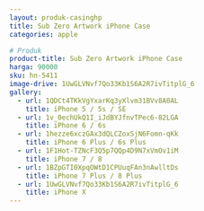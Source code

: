 ```yaml
---
layout: produk-casinghp
title: Sub Zero Artwork iPhone Case
categories: apple

# Produk
product-title: Sub Zero Artwork iPhone Case
harga: 90000
sku: hn-5411
image-drive: 1UwGLVNvf7Qo33Kb1S6A2R7ivTitplG_6
gallery:
  - url: 1QDCt4TKkVgYxarKq3yXlvm31BVv8A0AL
    title: iPhone 5 / 5s / SE
  - url: 1v_0echUkQ1I_iJdBYJfnvTPec6-82LGA
    title: iPhone 6 / 6s
  - url: 1hezze6xczGAx3dQLCZoxSjN6Fomn-qKk
    title: iPhone 6 Plus / 6s Plus
  - url: 1F1Hot-TZNcF3Q5p7QQp4D9N7xVmOv1iM
    title: iPhone 7 / 8
  - url: 1BZpGTI0XpqOWtD1CPUuqFAn3nAwlltDs
    title: iPhone 7 Plus / 8 Plus
  - url: 1UwGLVNvf7Qo33Kb1S6A2R7ivTitplG_6
    title: iPhone X
---
```

